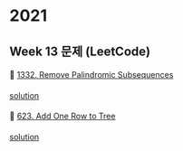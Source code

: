 # 2021
## Week 13 문제 (LeetCode)

####
👀 [1332. Remove Palindromic Subsequences](https://leetcode.com/problems/remove-palindromic-subsequences/)
####
[solution](https://github.com/wishJinit/Algorithm-LeetCode/blob/master/challenge/y2021_week13/Q01.java)

####
👀 [623. Add One Row to Tree](https://leetcode.com/problems/add-one-row-to-tree/)
####
[solution]()

####


